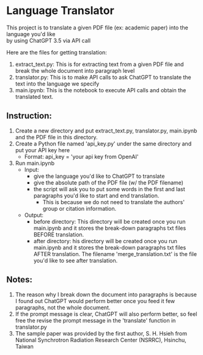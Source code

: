 # Language Translator

This project is to translate a given PDF file (ex: academic paper) into the language you'd like </br>
by using ChatGPT 3.5 via API call

Here are the files for getting translation:

1. extract_text.py: This is for extracting text from a given PDF file and break the whole document into paragraph level
2. translator.py: This is to make API calls to ask ChatGPT to translate the text into the language we
specify
3. main.ipynb: This is the notebook to execute API calls and obtain the translated text.

## Instruction:

1. Create a new directory and put extract_text.py, translator.py, main.ipynb and the PDF file in this directory.
2. Create a Python file named 'api_key.py' under the same directory and put your API key here
    - Format: api_key =  'your api key from OpenAI'
3. Run main.ipynb
    - Input: 
        - give the language you'd like to ChatGPT to translate
        - give the absolute path of the PDF file (w/ the PDF filename)
        - the script will ask you to put some words in the first and last paragraphs you'd like to start and end translation.
            - This is because we do not need to translate the authors' group or citation information.
    - Output:
        - before directory: This directory will be created once you run main.ipynb and it stores the break-down paragraphs txt files BEFORE translation.
        - after directory: his directory will be created once you run main.ipynb and it stores the break-down paragraphs txt files AFTER translation. The filename 'merge_translation.txt' is the file you'd like to see after translation.

## Notes:

1. The reason why I break down the document into paragraphs is because I found out ChatGPT would perform better once you feed it few paragraphs, not the whole document.
2. If the prompt message is clear, ChatGPT will also perform better, so feel free the revise the prompt message in the 'translate' function in translator.py
3. The sample paper was provided by the first author, S. H. Hsieh from National Synchrotron Radiation Research Center (NSRRC), Hsinchu, Taiwan
